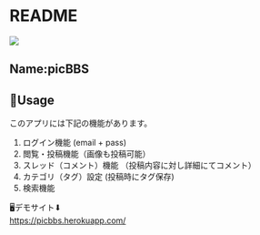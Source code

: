 # README
![](https://gyazo.com/6537ca15804c9991e0a52fb89f116f3f)

## Name:picBBS
## 📕Usage
このアプリには下記の機能があります。
1. ログイン機能 (email + pass)
2. 閲覧・投稿機能（画像も投稿可能）
3. スレッド（コメント）機能 （投稿内容に対し詳細にてコメント）
4. カテゴリ（タグ）設定 (投稿時にタグ保存)
5. 検索機能 

🖥デモサイト⬇︎  
https://picbbs.herokuapp.com/
